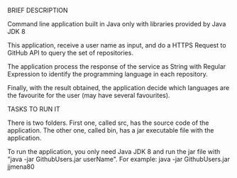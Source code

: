 BRIEF DESCRIPTION

Command line application built in Java only with libraries provided by Java JDK 8 

This application, receive a user name as input, and do a HTTPS Request to GitHub API to query the set of repositories. 

The application process the response of the service as String with Regular Expression to identify the programming language in each repository. 

Finally, with the result obtained, the application decide which languages are the favourite for the user (may have several favourites). 
  
TASKS TO RUN IT 

There is two folders. First one, called src, has the source code of the application. The other one, called bin, has a jar executable file with the application. 

To run the application, you only need Java JDK 8 and run the jar file with "java -jar GithubUsers.jar userName". For example: 
 java -jar GithubUsers.jar jjmena80